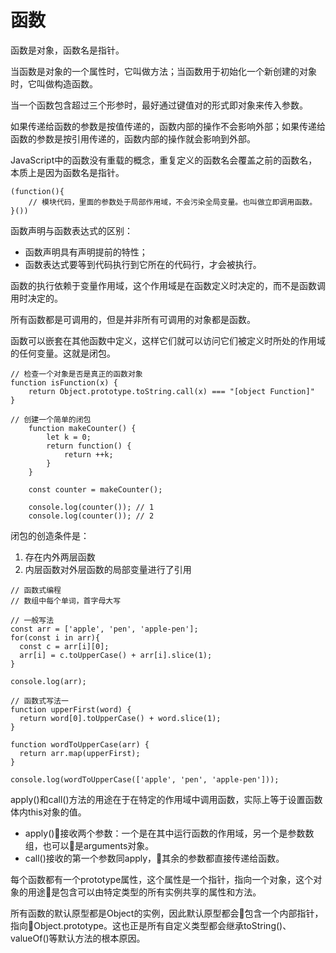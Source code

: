 # 函数
函数是对象，函数名是指针。

当函数是对象的一个属性时，它叫做方法；当函数用于初始化一个新创建的对象时，它叫做构造函数。

当一个函数包含超过三个形参时，最好通过键值对的形式即对象来传入参数。

如果传递给函数的参数是按值传递的，函数内部的操作不会影响外部；如果传递给函数的参数是按引用传递的，函数内部的操作就会影响到外部。

JavaScript中的函数没有重载的概念，重复定义的函数名会覆盖之前的函数名，本质上是因为函数名是指针。

```
(function(){
    // 模块代码，里面的参数处于局部作用域，不会污染全局变量。也叫做立即调用函数。
}())
```

函数声明与函数表达式的区别：
- 函数声明具有声明提前的特性；
- 函数表达式要等到代码执行到它所在的代码行，才会被执行。

函数的执行依赖于变量作用域，这个作用域是在函数定义时决定的，而不是函数调用时决定的。

所有函数都是可调用的，但是并非所有可调用的对象都是函数。

函数可以嵌套在其他函数中定义，这样它们就可以访问它们被定义时所处的作用域的任何变量。这就是闭包。

```
// 检查一个对象是否是真正的函数对象
function isFunction(x) {
    return Object.prototype.toString.call(x) === "[object Function]"
}
```

```
// 创建一个简单的闭包
    function makeCounter() {
        let k = 0;
        return function() {
            return ++k;
        }
    }

    const counter = makeCounter();

    console.log(counter()); // 1
    console.log(counter()); // 2

```
闭包的创造条件是：
1. 存在内外两层函数
2. 内层函数对外层函数的局部变量进行了引用

```
// 函数式编程
// 数组中每个单词，首字母大写

// 一般写法
const arr = ['apple', 'pen', 'apple-pen'];
for(const i in arr){
  const c = arr[i][0];
  arr[i] = c.toUpperCase() + arr[i].slice(1);
}

console.log(arr);

// 函数式写法一
function upperFirst(word) {
  return word[0].toUpperCase() + word.slice(1);
}

function wordToUpperCase(arr) {
  return arr.map(upperFirst);
}

console.log(wordToUpperCase(['apple', 'pen', 'apple-pen']));
```

apply()和call()方法的用途在于在特定的作用域中调用函数，实际上等于设置函数体内this对象的值。

- apply()接收两个参数：一个是在其中运行函数的作用域，另一个是参数数组，也可以是arguments对象。
- call()接收的第一个参数同apply，其余的参数都直接传递给函数。

每个函数都有一个prototype属性，这个属性是一个指针，指向一个对象，这个对象的用途是包含可以由特定类型的所有实例共享的属性和方法。

所有函数的默认原型都是Object的实例，因此默认原型都会包含一个内部指针，指向Object.prototype。这也正是所有自定义类型都会继承toString()、valueOf()等默认方法的根本原因。
